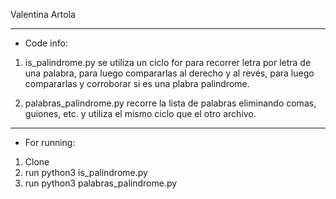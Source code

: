 Valentina Artola

------------------------

- Code info:

1. is_palindrome.py se utiliza un ciclo for para recorrer letra por letra de una palabra, para luego compararlas al derecho y al revés, para luego compararlas y corroborar si es una plabra palindrome.

2. palabras_palindrome.py recorre la lista de palabras eliminando comas, guiones, etc. y utiliza el mismo ciclo que el otro archivo.

-------------------------

- For running:
1. Clone
2. run python3 is_palindrome.py
3. run python3 palabras_palindrome.py